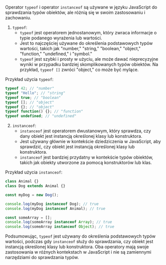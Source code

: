 Operator `typeof` i operator `instanceof` są używane w języku JavaScript do sprawdzania typów obiektów, ale różnią się w swoim zastosowaniu i zachowaniu.

1. `typeof`:
   - `typeof` jest operatorem jednostanowym, który zwraca informacje o typie podanego wyrażenia lub wartości.
   - Jest to najczęściej używane do określenia podstawowych typów wartości, takich jak "number," "string," "boolean," "object," "function," "undefined," i "symbol."
   - `typeof` jest szybki i prosty w użyciu, ale może dawać nieprecyzyjne wyniki w przypadku bardziej skomplikowanych typów obiektów. Na przykład, `typeof []` zwróci "object," co może być mylące.

Przykład użycia `typeof`:
```javascript
typeof 42; // "number"
typeof "Hello"; // "string"
typeof true; // "boolean"
typeof []; // "object"
typeof {}; // "object"
typeof function() {}; // "function"
typeof undefined; // "undefined"
```

2. `instanceof`:
   - `instanceof` jest operatorem dwustanowym, który sprawdza, czy dany obiekt jest instancją określonej klasy lub konstruktora.
   - Jest używany głównie w kontekście dziedziczenia w JavaScript, aby sprawdzić, czy obiekt jest instancją określonej klasy lub konstruktora.
   - `instanceof` jest bardziej przydatny w kontekście typów obiektów, takich jak obiekty utworzone za pomocą konstruktorów lub klas.

Przykład użycia `instanceof`:
```javascript
class Animal {}
class Dog extends Animal {}

const myDog = new Dog();

console.log(myDog instanceof Dog); // true
console.log(myDog instanceof Animal); // true

const someArray = [];
console.log(someArray instanceof Array); // true
console.log(someArray instanceof Object); // true
```

Podsumowując, `typeof` jest używany do określenia podstawowych typów wartości, podczas gdy `instanceof` służy do sprawdzania, czy obiekt jest instancją określonej klasy lub konstruktora. Oba operatory mają swoje zastosowania w różnych kontekstach w JavaScript i nie są zamiennymi narzędziami do sprawdzania typów.